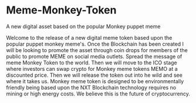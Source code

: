 # Meme-Monkey-Token
A new digital asset based on the popular Monkey puppet meme

Welcome to the release of a new digital meme token based upon the popular puppet monkey meme's.
Once the Blockchain has been created I will be looking to promote the asset through coin drops for members of the public to promote MEME on social media outlets. Spread the message of meme Monkey Token to the world.
Then we will move to the ICO stage where investors can swap crypto for Monkey meme tokens MEMO at a discounted price.
Then we will release the token out into he wild and see where it takes us.
Monkey meme token is designed to be environmentally friendly being based upon the NXT Blockchain technology requires no mining or high energy costs.
We believe this is the future of cryptocurrency.
